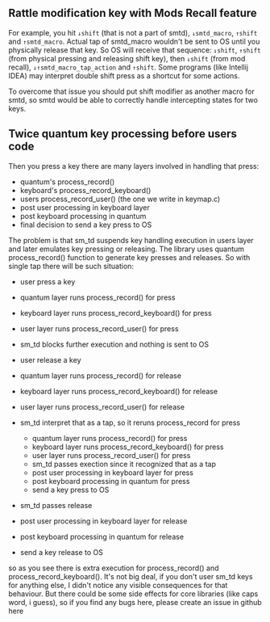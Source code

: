 
## Rattle modification key with Mods Recall feature

For example, you hit `↓shift` (that is not a part of smtd), `↓smtd_macro`, `↑shift` and `↑smtd_macro`. Actual tap of smtd_macro wouldn't be sent to OS until you physically release that key. So OS will receive that sequence: `↓shift`, `↑shift` (from physical pressing and releasing shift key), then `↓shift` (from mod recall), `↓↑smtd_macro_tap_action` and `↑shift`. Some programs (like Intellij IDEA) may interpret double shift press as a shortcut for some actions.

To overcome that issue you should put shift modifier as another macro for smtd, so smtd would be able to correctly handle intercepting states for two keys.


## Twice quantum key processing before users code

Then you press a key there are many layers involved in handling that press:
- quantum's process_record()
- keyboard's process_record_keyboard()
- users process_record_user() (the one we write in keymap.c)
- post user processing in keyboard layer
- post keyboard processing in quantum
- final decision to send a key press to OS

The problem is that sm_td suspends key handling execution in users layer and later emulates key pressing or releasing. The library uses quantum process_record() function to generate key presses and releases. So with single tap there will be such situation:

- user press a key
- quantum layer runs process_record() for press
- keyboard layer runs process_record_keyboard() for press
- user layer runs process_record_user() for press
- sm_td blocks further execution and nothing is sent to OS

- user release a key
- quantum layer runs process_record() for release
- keyboard layer runs process_record_keyboard() for release
- user layer runs process_record_user() for release
- sm_td interpret that as a tap, so it reruns process_record for press
  - quantum layer runs process_record() for press
  - keyboard layer runs process_record_keyboard() for press
  - user layer runs process_record_user() for press
  - sm_td passes exection since it recognized that as a tap
  - post user processing in keyboard layer for press
  - post keyboard processing in quantum for press
  - send a key press to OS
- sm_td passes release
- post user processing in keyboard layer for release
- post keyboard processing in quantum for release
- send a key release to OS

so as you see there is extra execution for process_record() and process_record_keyboard(). It's not big deal, if you don't user sm_td keys for anything else, I didn't notice any visible consequences for that behaviour. But there could be some side effects for core libraries (like caps word, i guess), so if you find any bugs here, please create an issue in github here
